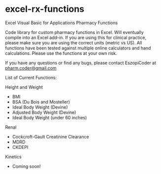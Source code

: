 # excel-rx-functions
Excel Visual Basic for Applications Pharmacy Functions

Code library for custom pharmacy functions in Excel. Will eventually compile into an Excel add-in. If you are using this for clinical practice, please make sure you are using the correct units (metric vs US). All functions have been tested against multiple online calculators and hand calculations. Please use the functions at your own risk.

If you have any questions or find any bugs, please contact EszopiCoder at pharm.coder@gmail.com


List of Current Functions:

Height and Weight
- BMI
- BSA (Du Bois and Mosteller)
- Ideal Body Weight (Devine)
- Adjusted Body Weight (Devine)
- Ideal Body Weight (under 60 inches)

Renal
- Cockcroft-Gault Creatinine Clearance
- MDRD
- CKDEPI

Kinetics
- Coming soon!
